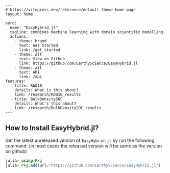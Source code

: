 ```@raw html
---
# https://vitepress.dev/reference/default-theme-home-page
layout: home

hero:
  name: "EasyHybrid.jl"
  tagline: combines machine learning with domain scientific modelling.
  actions:
    - theme: brand
      text: Get Started
      link: /get_started
    - theme: alt
      text: View on Github
      link: https://github.com/EarthyScience/EasyHybrid.jl
    - theme: alt
      text: API
      link: /api
features:
  - title: RbQ10
    details: What is this about?
    link: /research/RbQ10_results
  - title: BulkDensitySOC
    details: What's this about?
    link: /research/BulkDensitySOC_results
---
```

## How to Install EasyHybrid.jl?

Get the latest unreleased version of `EasyHybrid.jl` by run the following command: (in most cases the released version will be same as the version on github)

```julia
julia> using Pkg
julia> Pkg.add(url="https://github.com/EarthyScience/EasyHybrid.jl")
```